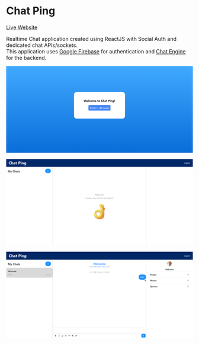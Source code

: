 Chat Ping
=========  

[Live Website](https://chat-ping.netlify.app/)

Realtime Chat application created using ReactJS with Social Auth and dedicated chat APIs/sockets.  
This application uses [Google Firebase](https://firebase.google.com/) for authentication and [Chat Engine](https://chatengine.io/) for the backend. 

![Welcome Page](./assets/welcome_page.png)  

![Page 01](./assets/page_01.png)  

![Page 02](./assets/page_02.png)  